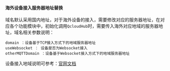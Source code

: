 #### 海外设备接入服务器地址替换   

域名默认采用国内地址，对于海外设备的接入，需要修改对应的服务器地址，在对应各个功能模块中，初始化调用`QcloudHub`时，需要传入海外对应地域的服务器地址，域名相关参数说明：    

```
domain ：设备基于TCP接入方式下的地域服务器地址
useWebsocket ： 设备是否为Websocket接入
otherMQTTDomain ：设备基于Websocket接入方式下的地域服务器地址
```   

设备接入地域说明可参考：[官网文档](https://cloud.tencent.com/document/product/634/61228)   